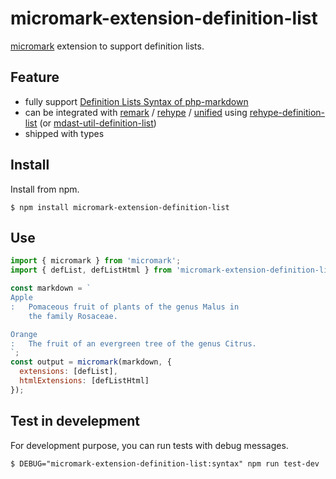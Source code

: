 # micromark-extension-definition-list

[micromark](https://github.com/micromark/micromark) extension to support definition lists.

## Feature

* fully support [Definition Lists Syntax of php-markdown]
* can be integrated with [remark] / [rehype] / [unified] using [rehype-definition-list] (or [mdast-util-definition-list])
* shipped with types

[Definition Lists Syntax of php-markdown]: https://michelf.ca/projects/php-markdown/extra/#def-list
[remark]: https://github.com/remarkjs/remark
[rehype]: https://github.com/rehypejs/rehype
[unified]: https://github.com/unifiedjs/unified
[mdast-util-definition-list]: https://github.com/wataru-chocola/mdast-util-definition-list
[rehype-definition-list]: https://github.com/wataru-chocola/rehype-definition-list

## Install

Install from npm.

```console
$ npm install micromark-extension-definition-list
```

## Use

```javascript
import { micromark } from 'micromark';
import { defList, defListHtml } from 'micromark-extension-definition-list';

const markdown = `
Apple
:   Pomaceous fruit of plants of the genus Malus in 
    the family Rosaceae.

Orange
:   The fruit of an evergreen tree of the genus Citrus.
`;
const output = micromark(markdown, {
  extensions: [defList],
  htmlExtensions: [defListHtml]
});
```


## Test in develepment

For development purpose, you can run tests with debug messages.

```console
$ DEBUG="micromark-extension-definition-list:syntax" npm run test-dev
```
